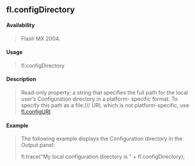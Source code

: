 ## fl.configDirectory

#### Availability

> Flash MX 2004.

#### Usage

> fl.configDirectory

#### Description

> Read-only property; a string that specifies the full path for the local user’s Configuration directory in a platform- specific format. To specify this path as a file:/// URI, which is not platform-specific, use [fl.configURI](#fl.configURI).

#### Example

> The following example displays the Configuration directory in the Output panel:
>
> fl.trace("My local configuration directory is " + fl.configDirectory);

<span id="fl.configURI" class="anchor"></span>

